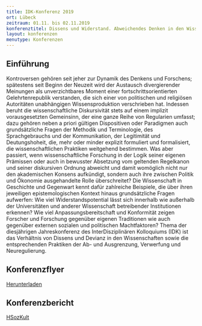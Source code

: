 ```yaml
---
title: IDK-Konferenz 2019
ort: Lübeck
zeitraum: 01.11. bis 02.11.2019
konferenztitel: Dissens und Widerstand. Abweichendes Denken in den Wissenschaften
layout: konferenzen
menutype: Konferenzen
---
```


## Einführung
Kontroversen gehören seit jeher zur Dynamik des Denkens und Forschens; spätestens seit Beginn der Neuzeit wird der Austausch divergierender Meinungen als unverzichtbares Moment einer fortschrittsorientierten Gelehrtenrepublik verstanden, die sich einer von politischen und religiösen Autoritäten unabhängigen Wissensproduktion verschrieben hat. Indessen beruht die wissenschaftliche Diskursivität stets auf einem implizit vorausgesetzten Gemeinsinn, der eine ganze Reihe von Regularien umfasst; dazu gehören neben a priori gültigen Dispositiven oder Paradigmen auch grundsätzliche Fragen der Methodik und Terminologie, des Sprachgebrauchs und der Kommunikation, der Legitimität und Deutungshoheit, die, mehr oder minder explizit formuliert und formalisiert, die wissenschaftlichen Praktiken weitgehend bestimmen.
Was aber passiert, wenn wissenschaftliche Forschung in der Logik seiner eigenen Prämissen oder auch in bewusster Absetzung vom geltenden Regelkanon und seiner diskursiven Ordnung abweicht und damit womöglich nicht nur den akademischen Konsens aufkündigt, sondern auch ihre zwischen Politik und Ökonomie ausgehandelte Rolle überschreitet? Die Wissenschaft in Geschichte und Gegenwart kennt dafür zahlreiche Beispiele, die über ihren jeweiligen epistemologischen Kontext hinaus grundsätzliche Fragen aufwerfen: Wie viel Widerstandspotential lässt sich innerhalb wie außerhalb der Universitäten und anderer Wissenschaft betreibender Institutionen erkennen? Wie viel Anpassungsbereitschaft und Konformität zeigen Forscher und Forschung gegenüber eigenen Traditionen wie auch gegenüber externen sozialen und politischen Machtfaktoren?
Thema der diesjährigen Jahreskonferenz des InterDisziplinären Kolloquiums (IDK) ist das Verhältnis von Dissens und Devianz in den Wissenschaften sowie die entsprechenden Praktiken der Ab- und Ausgrenzung, Verwerfung und Neuregulierung.

## Konferenzflyer

[Herunterladen](/downloads/idk2019konferenz.pdf)

## Konferenzbericht

[HSozKult](https://www.hsozkult.de/conferencereport/id/tagungsberichte-8703?title=dissens-und-widerstand-abweichendes-denken-in-den-wissenschaften&recno=1&q=IDK&sort=newestPublished&fq=&total=7+)
